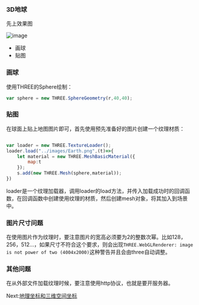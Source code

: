 ### 3D地球

先上效果图

![image](https://github.com/xswei/ThreeJS_demo/blob/master/examples/01/pic.jpg)


- 画球
- 贴图


### 画球

使用THREE的Sphere绘制：

```js
var sphere = new THREE.SphereGeometry(r,40,40);

```


### 贴图

在球面上贴上地图图片即可，首先使用预先准备好的图片创建一个纹理材质：

```js

var loader = new THREE.TextureLoader();
loader.load("../images/Earth.png",(t)=>{
	let material = new THREE.MeshBasicMaterial({
		map:t
	});
	s.add(new THREE.Mesh(sphere,material));
})

```

loader是一个纹理加载器，调用loader的load方法，并传入加载成功时的回调函数，在回调函数中创建使用纹理的材质，然后创建mesh对象，将其加入到场景中。

### 图片尺寸问题

在使用图片作为纹理时，要注意图片的宽高必须要为2的整数次幂。比如128，256，512...，如果尺寸不符合这个要求，则会出现`THREE.WebGLRenderer: image is not power of two (4004x2000)`这种警告并且会由three自动调整。

### 其他问题

在从外部文件加载纹理时候，要注意使用http协议，也就是要开服务器。


Next:[地理坐标和三维空间坐标](https://github.com/xswei/ThreeJS_demo/tree/master/examples/02)


